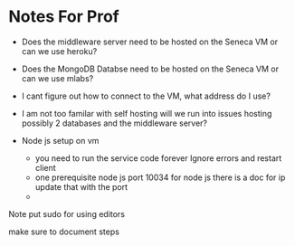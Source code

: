 # Notes For Prof

- Does the middleware server need to be hosted on the Seneca VM or can we use heroku?
- Does the MongoDB Databse need to be hosted on the Seneca VM or can we use mlabs?
- I cant figure out how to connect to the VM, what address do I use?
- I am not too familar with self hosting will we run into issues hosting possibly 2 databases and the middleware server?


- Node js setup on vm
    - you need to run the service code forever Ignore errors and restart client
    - one prerequisite node js port 10034 for node js there is a doc for ip update that with the port
    - 

Note put sudo for using editors

make sure to document steps
